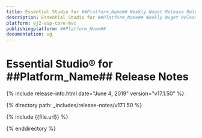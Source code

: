 ```yaml
---
title: Essential Studio for ##Platform_Name## Weekly Nuget Release Release Notes  
description: Essential Studio for ##Platform_Name## Weekly Nuget Release Release Notes  
platform: ej2-asp-core-mvc
publishingplatform: ##Platform_Name##
documentation: ug
---
```


# Essential Studio&reg; for  ##Platform_Name##  Release Notes  

{% include release-info.html date="June 4, 2019"   version="v17.1.50"  %} 

{% directory path: _includes/release-notes/v17.1.50 %}

{% include {{file.url}} %}

{% enddirectory %}
